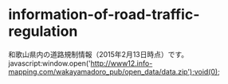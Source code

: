 # information-of-road-traffic-regulation
和歌山県内の道路規制情報（2015年2月13日時点）です。javascript:window.open('http://www12.info-mapping.com/wakayamadoro_pub/open_data/data.zip');void(0);
